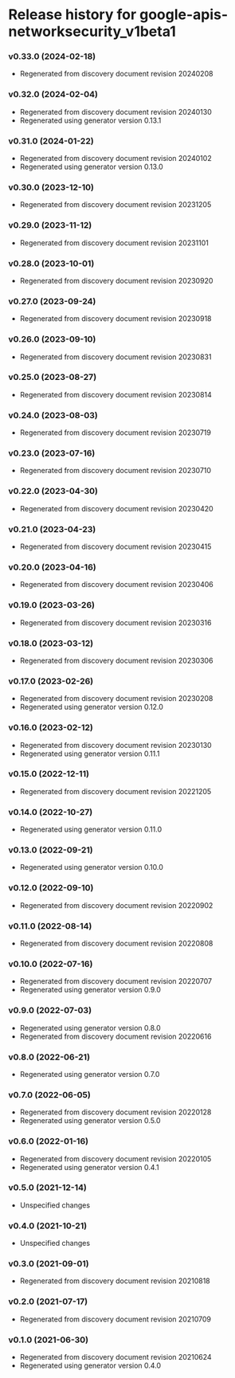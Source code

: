 # Release history for google-apis-networksecurity_v1beta1

### v0.33.0 (2024-02-18)

* Regenerated from discovery document revision 20240208

### v0.32.0 (2024-02-04)

* Regenerated from discovery document revision 20240130
* Regenerated using generator version 0.13.1

### v0.31.0 (2024-01-22)

* Regenerated from discovery document revision 20240102
* Regenerated using generator version 0.13.0

### v0.30.0 (2023-12-10)

* Regenerated from discovery document revision 20231205

### v0.29.0 (2023-11-12)

* Regenerated from discovery document revision 20231101

### v0.28.0 (2023-10-01)

* Regenerated from discovery document revision 20230920

### v0.27.0 (2023-09-24)

* Regenerated from discovery document revision 20230918

### v0.26.0 (2023-09-10)

* Regenerated from discovery document revision 20230831

### v0.25.0 (2023-08-27)

* Regenerated from discovery document revision 20230814

### v0.24.0 (2023-08-03)

* Regenerated from discovery document revision 20230719

### v0.23.0 (2023-07-16)

* Regenerated from discovery document revision 20230710

### v0.22.0 (2023-04-30)

* Regenerated from discovery document revision 20230420

### v0.21.0 (2023-04-23)

* Regenerated from discovery document revision 20230415

### v0.20.0 (2023-04-16)

* Regenerated from discovery document revision 20230406

### v0.19.0 (2023-03-26)

* Regenerated from discovery document revision 20230316

### v0.18.0 (2023-03-12)

* Regenerated from discovery document revision 20230306

### v0.17.0 (2023-02-26)

* Regenerated from discovery document revision 20230208
* Regenerated using generator version 0.12.0

### v0.16.0 (2023-02-12)

* Regenerated from discovery document revision 20230130
* Regenerated using generator version 0.11.1

### v0.15.0 (2022-12-11)

* Regenerated from discovery document revision 20221205

### v0.14.0 (2022-10-27)

* Regenerated using generator version 0.11.0

### v0.13.0 (2022-09-21)

* Regenerated using generator version 0.10.0

### v0.12.0 (2022-09-10)

* Regenerated from discovery document revision 20220902

### v0.11.0 (2022-08-14)

* Regenerated from discovery document revision 20220808

### v0.10.0 (2022-07-16)

* Regenerated from discovery document revision 20220707
* Regenerated using generator version 0.9.0

### v0.9.0 (2022-07-03)

* Regenerated using generator version 0.8.0
* Regenerated from discovery document revision 20220616

### v0.8.0 (2022-06-21)

* Regenerated using generator version 0.7.0

### v0.7.0 (2022-06-05)

* Regenerated from discovery document revision 20220128
* Regenerated using generator version 0.5.0

### v0.6.0 (2022-01-16)

* Regenerated from discovery document revision 20220105
* Regenerated using generator version 0.4.1

### v0.5.0 (2021-12-14)

* Unspecified changes

### v0.4.0 (2021-10-21)

* Unspecified changes

### v0.3.0 (2021-09-01)

* Regenerated from discovery document revision 20210818

### v0.2.0 (2021-07-17)

* Regenerated from discovery document revision 20210709

### v0.1.0 (2021-06-30)

* Regenerated from discovery document revision 20210624
* Regenerated using generator version 0.4.0

